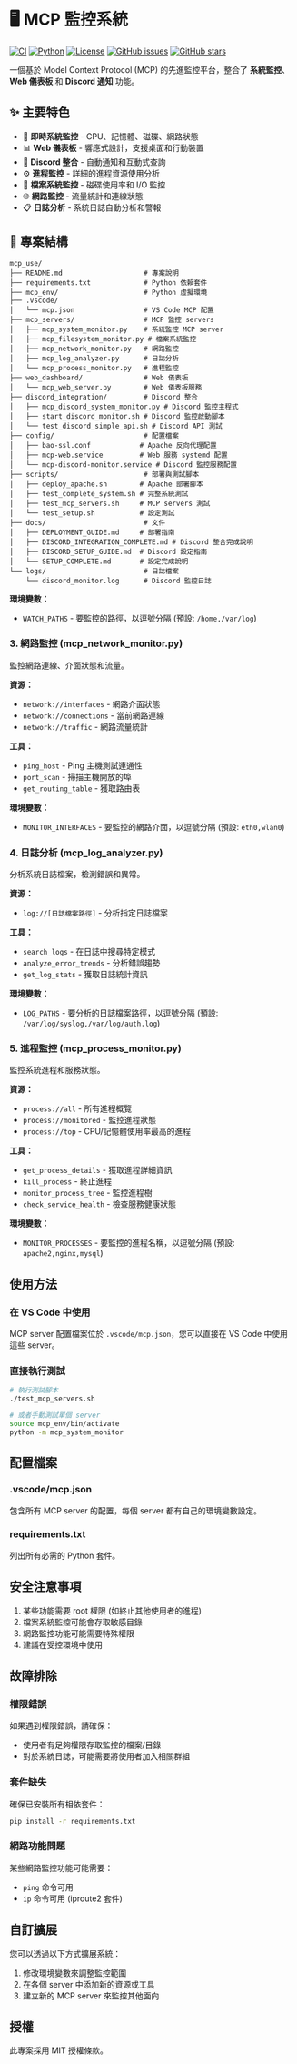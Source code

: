 # 🖥️ MCP 監控系統

[![CI](https://github.com/username/mcp-monitoring-system/workflows/CI/badge.svg)](https://github.com/username/mcp-monitoring-system/actions)
[![Python](https://img.shields.io/badge/python-3.8+-blue.svg)](https://www.python.org/)
[![License](https://img.shields.io/badge/license-MIT-green.svg)](LICENSE)
[![GitHub issues](https://img.shields.io/github/issues/username/mcp-monitoring-system)](https://github.com/username/mcp-monitoring-system/issues)
[![GitHub stars](https://img.shields.io/github/stars/username/mcp-monitoring-system)](https://github.com/username/mcp-monitoring-system/stargazers)

一個基於 Model Context Protocol (MCP) 的先進監控平台，整合了 **系統監控**、**Web 儀表板** 和 **Discord 通知** 功能。

## ✨ 主要特色

- 🔄 **即時系統監控** - CPU、記憶體、磁碟、網路狀態
- 📊 **Web 儀表板** - 響應式設計，支援桌面和行動裝置
- 🤖 **Discord 整合** - 自動通知和互動式查詢
- ⚙️ **進程監控** - 詳細的進程資源使用分析
- 📁 **檔案系統監控** - 磁碟使用率和 I/O 監控
- 🌐 **網路監控** - 流量統計和連線狀態
- 📋 **日誌分析** - 系統日誌自動分析和警報

## 📁 專案結構

```
mcp_use/
├── README.md                    # 專案說明
├── requirements.txt             # Python 依賴套件
├── mcp_env/                     # Python 虛擬環境
├── .vscode/
│   └── mcp.json                 # VS Code MCP 配置
├── mcp_servers/                 # MCP 監控 servers
│   ├── mcp_system_monitor.py    # 系統監控 MCP server
│   ├── mcp_filesystem_monitor.py # 檔案系統監控
│   ├── mcp_network_monitor.py   # 網路監控
│   ├── mcp_log_analyzer.py      # 日誌分析
│   └── mcp_process_monitor.py   # 進程監控
├── web_dashboard/               # Web 儀表板
│   └── mcp_web_server.py        # Web 儀表板服務
├── discord_integration/         # Discord 整合
│   ├── mcp_discord_system_monitor.py # Discord 監控主程式
│   ├── start_discord_monitor.sh # Discord 監控啟動腳本
│   └── test_discord_simple_api.sh # Discord API 測試
├── config/                      # 配置檔案
│   ├── bao-ssl.conf            # Apache 反向代理配置
│   ├── mcp-web.service         # Web 服務 systemd 配置
│   └── mcp-discord-monitor.service # Discord 監控服務配置
├── scripts/                     # 部署與測試腳本
│   ├── deploy_apache.sh        # Apache 部署腳本
│   ├── test_complete_system.sh # 完整系統測試
│   ├── test_mcp_servers.sh     # MCP servers 測試
│   └── test_setup.sh           # 設定測試
├── docs/                        # 文件
│   ├── DEPLOYMENT_GUIDE.md     # 部署指南
│   ├── DISCORD_INTEGRATION_COMPLETE.md # Discord 整合完成說明
│   ├── DISCORD_SETUP_GUIDE.md  # Discord 設定指南
│   └── SETUP_COMPLETE.md       # 設定完成說明
└── logs/                        # 日誌檔案
    └── discord_monitor.log      # Discord 監控日誌
```

**環境變數：**
- `WATCH_PATHS` - 要監控的路徑，以逗號分隔 (預設: `/home,/var/log`)

### 3. 網路監控 (mcp_network_monitor.py)
監控網路連線、介面狀態和流量。

**資源：**
- `network://interfaces` - 網路介面狀態
- `network://connections` - 當前網路連線
- `network://traffic` - 網路流量統計

**工具：**
- `ping_host` - Ping 主機測試連通性
- `port_scan` - 掃描主機開放的埠
- `get_routing_table` - 獲取路由表

**環境變數：**
- `MONITOR_INTERFACES` - 要監控的網路介面，以逗號分隔 (預設: `eth0,wlan0`)

### 4. 日誌分析 (mcp_log_analyzer.py)
分析系統日誌檔案，檢測錯誤和異常。

**資源：**
- `log://[日誌檔案路徑]` - 分析指定日誌檔案

**工具：**
- `search_logs` - 在日誌中搜尋特定模式
- `analyze_error_trends` - 分析錯誤趨勢
- `get_log_stats` - 獲取日誌統計資訊

**環境變數：**
- `LOG_PATHS` - 要分析的日誌檔案路徑，以逗號分隔 (預設: `/var/log/syslog,/var/log/auth.log`)

### 5. 進程監控 (mcp_process_monitor.py)
監控系統進程和服務狀態。

**資源：**
- `process://all` - 所有進程概覽
- `process://monitored` - 監控進程狀態
- `process://top` - CPU/記憶體使用率最高的進程

**工具：**
- `get_process_details` - 獲取進程詳細資訊
- `kill_process` - 終止進程
- `monitor_process_tree` - 監控進程樹
- `check_service_health` - 檢查服務健康狀態

**環境變數：**
- `MONITOR_PROCESSES` - 要監控的進程名稱，以逗號分隔 (預設: `apache2,nginx,mysql`)

## 使用方法

### 在 VS Code 中使用

MCP server 配置檔案位於 `.vscode/mcp.json`，您可以直接在 VS Code 中使用這些 server。

### 直接執行測試

```bash
# 執行測試腳本
./test_mcp_servers.sh

# 或者手動測試單個 server
source mcp_env/bin/activate
python -m mcp_system_monitor
```

## 配置檔案

### .vscode/mcp.json
包含所有 MCP server 的配置，每個 server 都有自己的環境變數設定。

### requirements.txt
列出所有必需的 Python 套件。

## 安全注意事項

1. 某些功能需要 root 權限 (如終止其他使用者的進程)
2. 檔案系統監控可能會存取敏感目錄
3. 網路監控功能可能需要特殊權限
4. 建議在受控環境中使用

## 故障排除

### 權限錯誤
如果遇到權限錯誤，請確保：
- 使用者有足夠權限存取監控的檔案/目錄
- 對於系統日誌，可能需要將使用者加入相關群組

### 套件缺失
確保已安裝所有相依套件：
```bash
pip install -r requirements.txt
```

### 網路功能問題
某些網路監控功能可能需要：
- `ping` 命令可用
- `ip` 命令可用 (iproute2 套件)

## 自訂擴展

您可以透過以下方式擴展系統：

1. 修改環境變數來調整監控範圍
2. 在各個 server 中添加新的資源或工具
3. 建立新的 MCP server 來監控其他面向

## 授權

此專案採用 MIT 授權條款。
